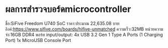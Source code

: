 # ผลการสำรวจบอร์ดmicrocontroller
ชื่อ:SiFive Freedom U740 SoC
ราคา:ประมาณ 22,635.08 บาท
ลิงค์:https://www.sifive.com/boards/hifive-unmatched
ความเร็ว:32MB
หน่วยความจำ:16GB DDR4
พอร์ท input/output:
4x USB 3.2 Gen 1 Type A Ports (1 Charging Port)
1x MicroUSB Console Port
